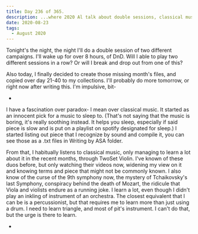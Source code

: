```yaml
---
title: Day 236 of 365.
description: ...where 2020 Al talk about double sessions, classical music, and TwoSet Violin.
date: 2020-08-23
tags:
  - August 2020
---
```


Tonight's the night, the night I'll do a double session of two different campaigns. I'll wake up for over 8 hours, of DnD. Will I able to play two different sessions in a row? Or will I break and drop out from one of this? 

Also today, I finally decided to create those missing month's files, and copied over day 21-40 to my collections. I'll probably do more tomorrow, or right now after writing this. I'm impulsive, bit-

-

I have a fascination over paradox- I mean over classical music. It started as an innocent pick for a music to sleep to. (That's not saying that the music is boring, it's really soothing instead. It helps you sleep, especially if said piece is slow and is put on a playlist on spotify designated for sleep.) I started listing out piece that I recognize by sound and compile it, you can see those as a .txt files in Writing by ASA folder.

From that, I habitually listens to classical music, only managing to learn a lot about it in the recent months, through TwoSet Violin. I've known of these duos before, but only watching their videos now, widening my view on it and knowing terms and piece that might not be commonly known. I also know of the curse of the 9th symphony now, the mystery of Tchaikovsky's last Symphony, conspiracy behind the death of Mozart, the ridicule that Viola and violists endure as a running joke. I learn a lot, even though I didn't play an inkling of instrument of an orchestra. The closest equivalent that I can be is a percussionist, but that requires me to learn more than just using a drum. I need to learn triangle, and most of pit's instrument. I can't do that, but the urge is there to learn.

-


